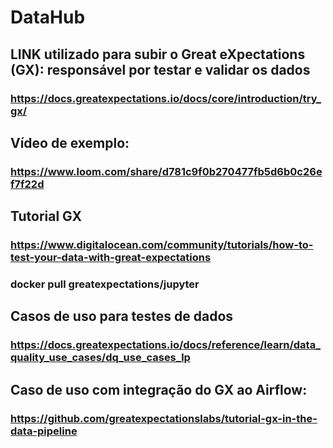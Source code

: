 # DataHub

## LINK utilizado para subir o Great eXpectations (GX): responsável por testar e validar os dados

### https://docs.greatexpectations.io/docs/core/introduction/try_gx/

## Vídeo de exemplo:

### https://www.loom.com/share/d781c9f0b270477fb5d6b0c26ef7f22d

## Tutorial GX

### https://www.digitalocean.com/community/tutorials/how-to-test-your-data-with-great-expectations

### docker pull greatexpectations/jupyter

## Casos de uso para testes de dados

### https://docs.greatexpectations.io/docs/reference/learn/data_quality_use_cases/dq_use_cases_lp

## Caso de uso com integração do GX ao Airflow:

### https://github.com/greatexpectationslabs/tutorial-gx-in-the-data-pipeline
